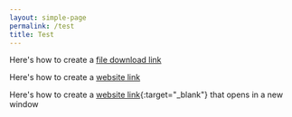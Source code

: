 ```yaml
---
layout: simple-page
permalink: /test
title: Test
---
```


Here's how to create a [file download link](/files/SPRING-Singapore-thanks-all-our-Standards-and-Accreditation-Partners.pdf)

Here's how to create a [website link](http://github.com)

Here's how to create a [website link](http://github.com){:target="_blank"} that opens in a new window
